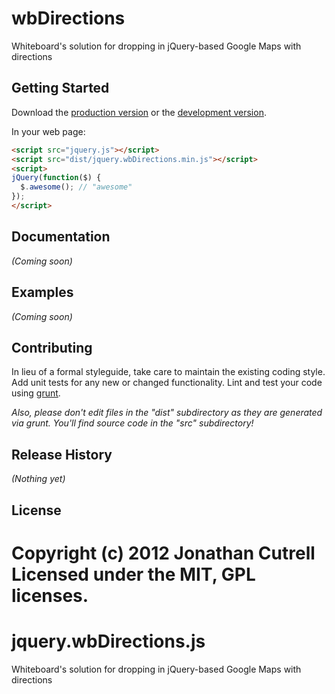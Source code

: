 # wbDirections

Whiteboard's solution for dropping in jQuery-based Google Maps with directions

## Getting Started
Download the [production version][min] or the [development version][max].

[min]: https://raw.github.com/jonathancutrell/jquery.wbDirections/master/dist/jquery.wbDirections.min.js
[max]: https://raw.github.com/jonathancutrell/jquery.wbDirections/master/dist/jquery.wbDirections.js

In your web page:

```html
<script src="jquery.js"></script>
<script src="dist/jquery.wbDirections.min.js"></script>
<script>
jQuery(function($) {
  $.awesome(); // "awesome"
});
</script>
```

## Documentation
_(Coming soon)_

## Examples
_(Coming soon)_

## Contributing
In lieu of a formal styleguide, take care to maintain the existing coding style. Add unit tests for any new or changed functionality. Lint and test your code using [grunt](https://github.com/cowboy/grunt).

_Also, please don't edit files in the "dist" subdirectory as they are generated via grunt. You'll find source code in the "src" subdirectory!_

## Release History
_(Nothing yet)_

## License
Copyright (c) 2012 Jonathan Cutrell  
Licensed under the MIT, GPL licenses.
=======
jquery.wbDirections.js
======================

Whiteboard's solution for dropping in jQuery-based Google Maps with directions